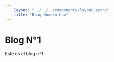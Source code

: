 ```yaml
---
    layout: "../../../components/layout.astro"
    title: "Blog Numero Uno"
---
```


# Blog N°1
Este es el blog n°1
